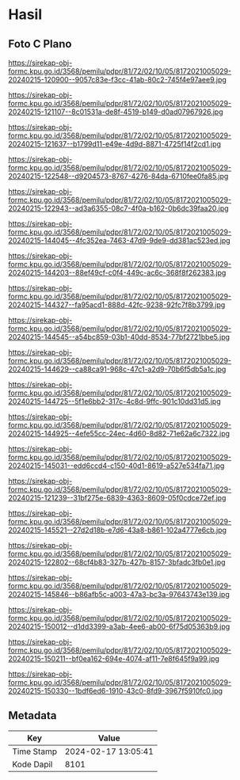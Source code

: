 # Hasil

## Foto C Plano

https://sirekap-obj-formc.kpu.go.id/3568/pemilu/pdpr/81/72/02/10/05/8172021005029-20240215-120900--9057c83e-f3cc-41ab-80c2-745f4e97aee9.jpg

https://sirekap-obj-formc.kpu.go.id/3568/pemilu/pdpr/81/72/02/10/05/8172021005029-20240215-121107--8c01531a-de8f-4519-b149-d0ad07967926.jpg

https://sirekap-obj-formc.kpu.go.id/3568/pemilu/pdpr/81/72/02/10/05/8172021005029-20240215-121637--b1799d11-e49e-4d9d-8871-4725f14f2cd1.jpg

https://sirekap-obj-formc.kpu.go.id/3568/pemilu/pdpr/81/72/02/10/05/8172021005029-20240215-122548--d9204573-8767-4276-84da-6710fee0fa85.jpg

https://sirekap-obj-formc.kpu.go.id/3568/pemilu/pdpr/81/72/02/10/05/8172021005029-20240215-122943--ad3a6355-08c7-4f0a-b162-0b6dc39faa20.jpg

https://sirekap-obj-formc.kpu.go.id/3568/pemilu/pdpr/81/72/02/10/05/8172021005029-20240215-144045--4fc352ea-7463-47d9-9de9-dd381ac523ed.jpg

https://sirekap-obj-formc.kpu.go.id/3568/pemilu/pdpr/81/72/02/10/05/8172021005029-20240215-144203--88ef49cf-c0f4-449c-ac6c-368f8f262383.jpg

https://sirekap-obj-formc.kpu.go.id/3568/pemilu/pdpr/81/72/02/10/05/8172021005029-20240215-144327--fa95acd1-888d-42fc-9238-92fc7f8b3799.jpg

https://sirekap-obj-formc.kpu.go.id/3568/pemilu/pdpr/81/72/02/10/05/8172021005029-20240215-144545--a54bc859-03b1-40dd-8534-77bf2721bbe5.jpg

https://sirekap-obj-formc.kpu.go.id/3568/pemilu/pdpr/81/72/02/10/05/8172021005029-20240215-144629--ca88ca91-968c-47c1-a2d9-70b6f5db5a1c.jpg

https://sirekap-obj-formc.kpu.go.id/3568/pemilu/pdpr/81/72/02/10/05/8172021005029-20240215-144725--5f1e6bb2-317c-4c8d-9ffc-901c10dd31d5.jpg

https://sirekap-obj-formc.kpu.go.id/3568/pemilu/pdpr/81/72/02/10/05/8172021005029-20240215-144925--4efe55cc-24ec-4d60-8d82-71e62a6c7322.jpg

https://sirekap-obj-formc.kpu.go.id/3568/pemilu/pdpr/81/72/02/10/05/8172021005029-20240215-145031--edd6ccd4-c150-40d1-8619-a527e534fa71.jpg

https://sirekap-obj-formc.kpu.go.id/3568/pemilu/pdpr/81/72/02/10/05/8172021005029-20240215-121239--31bf275e-6839-4363-8609-05f0cdce72ef.jpg

https://sirekap-obj-formc.kpu.go.id/3568/pemilu/pdpr/81/72/02/10/05/8172021005029-20240215-145521--27d2d18b-e7d6-43a8-b861-102a4777e6cb.jpg

https://sirekap-obj-formc.kpu.go.id/3568/pemilu/pdpr/81/72/02/10/05/8172021005029-20240215-122802--68cf4b83-327b-427b-8157-3bfadc3fb0e1.jpg

https://sirekap-obj-formc.kpu.go.id/3568/pemilu/pdpr/81/72/02/10/05/8172021005029-20240215-145846--b86afb5c-a003-47a3-bc3a-97643743e139.jpg

https://sirekap-obj-formc.kpu.go.id/3568/pemilu/pdpr/81/72/02/10/05/8172021005029-20240215-150012--d1dd3399-a3ab-4ee6-ab00-6f75d05363b9.jpg

https://sirekap-obj-formc.kpu.go.id/3568/pemilu/pdpr/81/72/02/10/05/8172021005029-20240215-150211--bf0ea162-694e-4074-af11-7e8f645f9a99.jpg

https://sirekap-obj-formc.kpu.go.id/3568/pemilu/pdpr/81/72/02/10/05/8172021005029-20240215-150330--1bdf6ed6-1910-43c0-8fd9-3967f5910fc0.jpg


## Metadata

| Key        | Value               |
| ---------- | ------------------- |
| Time Stamp | 2024-02-17 13:05:41 |
| Kode Dapil | 8101                |



